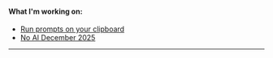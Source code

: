 #### What I'm working on:

- [Run prompts on your clipboard](https://kaiboard.com)
- [No AI December 2025](https://noaidecember.com)

---
